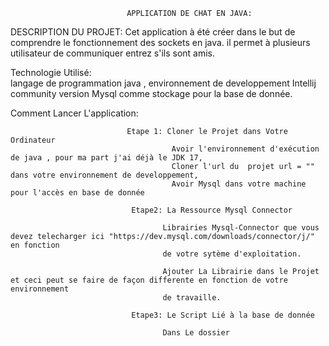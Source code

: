                               APPLICATION DE CHAT EN JAVA:

DESCRIPTION DU PROJET:
                        Cet application à été créer dans le but de comprendre le fonctionnement des sockets en java.
                        il permet à plusieurs utilisateur de communiquer entrez s'ils sont amis.
                        

Technologie Utilisé:  
                        langage de programmation java , 
                        environnement de developpement Intellij community version
                        Mysql comme stockage pour la base de donnée.


Comment Lancer L'application:  

                              Etape 1: Cloner le Projet dans Votre Ordinateur
                                        Avoir l'environnement d'exécution de java , pour ma part j'ai déjà le JDK 17,
                                        Cloner l'url du  projet url = ""  dans votre environnement de developpement,
                                        Avoir Mysql dans votre machine pour l'accès en base de donnée
                               
                               Etape2: La Ressource Mysql Connector
                                      
                                      Librairies Mysql-Connector que vous devez telecharger ici "https://dev.mysql.com/downloads/connector/j/" en fonction
                                      de votre sytème d'exploitation.
                                      
                                      Ajouter La Librairie dans le Projet et ceci peut se faire de façon differente en fonction de votre environnement
                                      de travaille.
                                      
                               Etape3: Le Script Lié à la base de donnée 
                                      
                                      Dans Le dossier 
